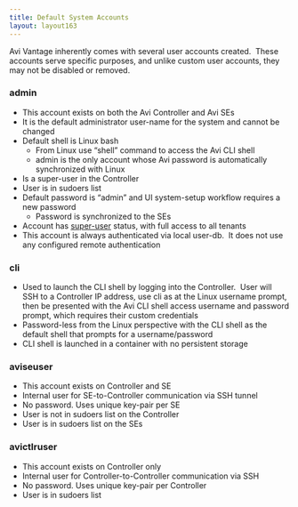 ```yaml
---
title: Default System Accounts
layout: layout163
---
```

Avi Vantage inherently comes with several user accounts created.  These accounts serve specific purposes, and unlike custom user accounts, they may not be disabled or removed.

### admin

* This account exists on both the Avi Controller and Avi SEs
* It is the default administrator user-name for the system and cannot be changed
* Default shell is Linux bash  
    * From Linux use “shell” command to access the Avi CLI shell
    * admin is the only account whose Avi password is automatically synchronized with Linux
* Is a super-user in the Controller
* User is in sudoers list
* Default password is “admin” and UI system-setup workflow requires a new password  
    * Password is synchronized to the SEs
* Account has <a href="{% vpath %}/super-user-accounts/">super-user</a> status, with full access to all tenants
* This account is always authenticated via local user-db.  It does not use any configured remote authentication 

### cli

* Used to launch the CLI shell by logging into the Controller.  User will SSH to a Controller IP address, use cli as at the Linux username prompt, then be presented with the Avi CLI shell access username and password prompt, which requires their custom credentials
* Password-less from the Linux perspective with the CLI shell as the default shell that prompts for a username/password
* CLI shell is launched in a container with no persistent storage 

### aviseuser

* This account exists on Controller and SE
* Internal user for SE-to-Controller communication via SSH tunnel
* No password. Uses unique key-pair per SE
* User is not in sudoers list on the Controller
* User is in sudoers list on the SEs 

### avictlruser

* This account exists on Controller only
* Internal user for Controller-to-Controller communication via SSH
* No password. Uses unique key-pair per Controller
* User is in sudoers list 

 


